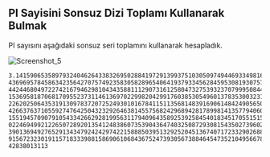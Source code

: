 ## PI Sayisini Sonsuz Dizi Toplamı Kullanarak Bulmak


PI sayısını aşağıdaki sonsuz seri toplamını kullanarak hesapladık.

![Screenshot_5](https://user-images.githubusercontent.com/91620498/167270936-d227e1dc-239c-4685-b82d-0043bce96c5f.png)



``` 
3.1415906535897932404626433832695028841972913993751030509749446933498164008806789990267567873033340
436969578458634235642707574923583058289654064193793345628459530819307571449585316693782844649570265
442446804972274216794629810434358811129073161258047327539323707999508447441017254435507068549616508
153695818706817095523731146136970229982042991760385305496013783530032315267572133243589432586124040
226202506435319130978372072524930101678411511356814839169061484249056503505502361128191073617753819
426637637105592747642504323292646381455756824296894281789981413577940600815849855880154507652260565
155194570907910543342662928199563117940964358925392584540183451705515158363317586868476771587527064
022469499212265072892013541248386073539043647403250872930815435027396026885827926160531833879328507
390136949276529134347924242974221588850395132925204513674071723329026885540487949994973289185151651
915672323019115718333988158690610684367524739305673884645473521049566784059874186075922481923381399
42838013113
```
